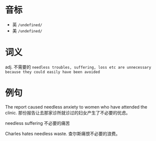 # 音标

- 英 `/undefined/`
- 美 `/undefined/`

# 词义

adj. 不需要的
`needless troubles, suffering, loss etc are unnecessary because they could easily have been avoided`

# 例句

The report caused needless anxiety to women who have attended the clinic.
那份报告让去那家诊所就诊过的妇女产生了不必要的忧虑。

needless suffering
不必要的痛苦

Charles hates needless waste.
查尔斯痛恨不必要的浪费。



